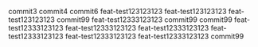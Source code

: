 commit3
commit4
commit6
feat-test123123123
feat-test123123123
feat-test123123123
commit99
feat-test12333123123
commit99
commit99
feat-test12333123123
feat-test12333123123
feat-test12333123123
feat-test12333123123
feat-test12333123123
feat-test12333123123
commit99